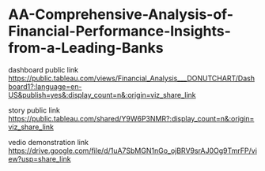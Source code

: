 # AA-Comprehensive-Analysis-of-Financial-Performance-Insights-from-a-Leading-Banks


dashboard public link https://public.tableau.com/views/Financial_Analysis___DONUTCHART/Dashboard1?:language=en-US&publish=yes&:display_count=n&:origin=viz_share_link

story public link  https://public.tableau.com/shared/Y9W6P3NMR?:display_count=n&:origin=viz_share_link

vedio demonstration link https://drive.google.com/file/d/1uA7SbMGN1nGo_ojBRV9srAJ0Og9TmrFP/view?usp=share_link 
